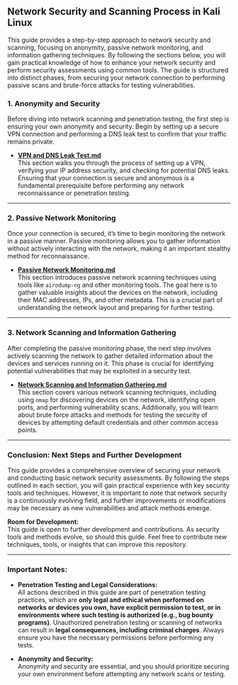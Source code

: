## Network Security and Scanning Process in Kali Linux

This guide provides a step-by-step approach to network security and scanning, focusing on anonymity, passive network monitoring, and information gathering techniques. By following the sections below, you will gain practical knowledge of how to enhance your network security and perform security assessments using common tools. The guide is structured into distinct phases, from securing your network connection to performing passive scans and brute-force attacks for testing vulnerabilities. 

### **1. Anonymity and Security**

Before diving into network scanning and penetration testing, the first step is ensuring your own anonymity and security. Begin by setting up a secure VPN connection and performing a DNS leak test to confirm that your traffic remains private.

- **[VPN and DNS Leak Test.md](https://github.com/brgkdm/Network-Force-Processes/blob/main/Docs/VPN%20and%20DNS%20Leak%20Test.md)**  
  This section walks you through the process of setting up a VPN, verifying your IP address security, and checking for potential DNS leaks. Ensuring that your connection is secure and anonymous is a fundamental prerequisite before performing any network reconnaissance or penetration testing.  

---

### **2. Passive Network Monitoring**

Once your connection is secured, it’s time to begin monitoring the network in a passive manner. Passive monitoring allows you to gather information without actively interacting with the network, making it an important stealthy method for reconnaissance.

- **[Passive Network Monitoring.md](https://github.com/brgkdm/Network-Force-Processes/blob/main/Docs/Passive%20Network%20Monitoring.md)**  
  This section introduces passive network scanning techniques using tools like `airodump-ng` and other monitoring tools. The goal here is to gather valuable insights about the devices on the network, including their MAC addresses, IPs, and other metadata. This is a crucial part of understanding the network layout and preparing for further testing.

---

### **3. Network Scanning and Information Gathering**

After completing the passive monitoring phase, the next step involves actively scanning the network to gather detailed information about the devices and services running on it. This phase is crucial for identifying potential vulnerabilities that may be exploited in a security test.

- **[Network Scanning and Information Gathering.md](https://github.com/brgkdm/Network-Force-Processes/blob/main/Docs/Network%20Scanning%20and%20Information%20Gathering.md)**  
  This section covers various network scanning techniques, including using `nmap` for discovering devices on the network, identifying open ports, and performing vulnerability scans. Additionally, you will learn about brute force attacks and methods for testing the security of devices by attempting default credentials and other common access points.

---

### **Conclusion: Next Steps and Further Development**

This guide provides a comprehensive overview of securing your network and conducting basic network security assessments. By following the steps outlined in each section, you will gain practical experience with key security tools and techniques. However, it is important to note that network security is a continuously evolving field, and further improvements or modifications may be necessary as new vulnerabilities and attack methods emerge.

**Room for Development:**  
This guide is open to further development and contributions. As security tools and methods evolve, so should this guide. Feel free to contribute new techniques, tools, or insights that can improve this repository.

---

### **Important Notes:**

- **Penetration Testing and Legal Considerations:**  
  All actions described in this guide are part of penetration testing practices, which are **only legal and ethical when performed on networks or devices you own, have explicit permission to test, or in environments where such testing is authorized (e.g., bug bounty programs)**. Unauthorized penetration testing or scanning of networks can result in **legal consequences, including criminal charges**. Always ensure you have the necessary permissions before performing any tests.
  
- **Anonymity and Security:**  
  Anonymity and security are essential, and you should prioritize securing your own environment before attempting any network scans or testing.
